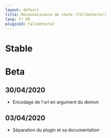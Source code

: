 ```yaml
---
layout: default
title: Reconnaissance de chute (falldetector)
lang: fr_FR
pluginId: falldetector
---
```


# Stable

# Beta
## 30/04/2020
* Encodage de l'url en argument du demon
## 03/04/2020
* Séparation du plugin et sa documentation
